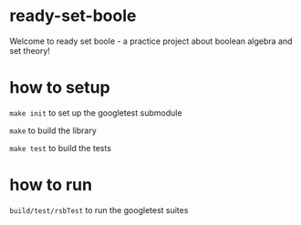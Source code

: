 # ready-set-boole

Welcome to ready set boole - a practice project about boolean algebra and set theory!

# how to setup

```make init``` to set up the googletest submodule

```make``` to build the library

```make test``` to build the tests

# how to run

```build/test/rsbTest``` to run the googletest suites
